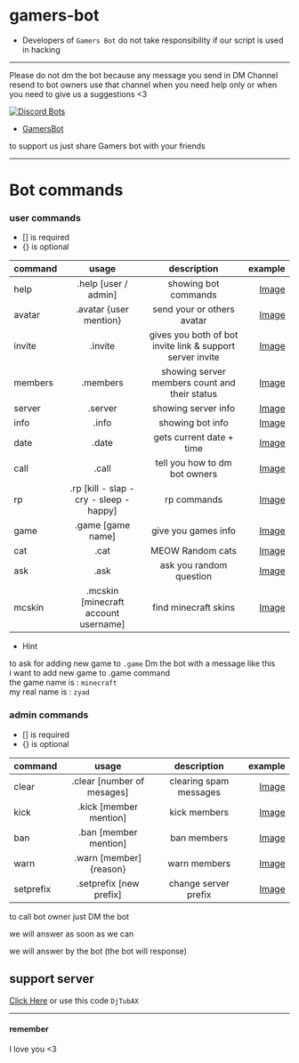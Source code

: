 # gamers-bot

- Developers of `Gamers Bot` do not take responsibility if our script is used in hacking
-----------------------------------------------------------------------------------------

Please do not dm the bot because any message you send in DM Channel resend to bot owners
use that channel when you need help only or when you need to give us a suggestions <3

[![Discord Bots](https://discordbots.org/api/widget/427751395123265546.svg)](https://discordbots.org/bot/427751395123265546)

- [GamersBot](https://discordbots.org/bot/427751395123265546)

to support us just share Gamers bot with your friends 

---
# Bot commands

### user commands  
- [] is required   
- {} is optional   

| command       | usage         | description  | example |
| ------------- |:-------------:|:------------:|--------:|
| help      | .help [user / admin] | showing bot commands        | [Image](https://raw.githubusercontent.com/ZezoCraft/gamers-bot/master/exampels/help.png) |
| avatar      | .avatar {user mention} | send your or others avatar | [Image](https://raw.githubusercontent.com/ZezoCraft/gamers-bot/master/exampels/avatar.png) |
| invite | .invite | gives you both of bot invite link & support server invite | [Image](https://raw.githubusercontent.com/ZezoCraft/gamers-bot/master/exampels/invite.png) |
| members | .members | showing server members count and their status | [Image](https://raw.githubusercontent.com/ZezoCraft/gamers-bot/master/exampels/members.png) |
| server | .server | showing server info | [Image](https://raw.githubusercontent.com/ZezoCraft/gamers-bot/master/exampels/server.png) |
| info | .info | showing bot info | [Image](https://raw.githubusercontent.com/ZezoCraft/gamers-bot/master/exampels/info.png) |
| date | .date | gets current date + time | [Image](https://raw.githubusercontent.com/ZezoCraft/gamers-bot/master/exampels/date.png) |
| call | .call | tell you how to dm bot owners | [Image](https://raw.githubusercontent.com/ZezoCraft/gamers-bot/master/exampels/call.png) |
| rp | .rp [kill - slap - cry - sleep - happy]| rp commands | [Image](https://raw.githubusercontent.com/ZezoCraft/gamers-bot/master/exampels/rp.png) |
| game | .game [game name] | give you games info | [Image](https://raw.githubusercontent.com/ZezoCraft/gamers-bot/master/exampels/game.png) |
| cat | .cat | MEOW Random cats | [Image](https://raw.githubusercontent.com/ZezoCraft/gamers-bot/master/exampels/cat.png) |
| ask | .ask | ask you random question | [Image](https://raw.githubusercontent.com/ZezoCraft/gamers-bot/master/exampels/ask.png) |
| mcskin | .mcskin [minecraft account username] | find minecraft skins | [Image](https://raw.githubusercontent.com/ZezoCraft/gamers-bot/master/exampels/mcskin.png) |

- Hint

to ask for adding new game to `.game` Dm the bot with a message like this  
i want to add new game to .game command  
the game name is : `minecraft`  
my real name is : `zyad`  
  
    
### admin commands
- [] is required   
- {} is optional   

| command       | usage         | description  | example |
| ------------- |:-------------:|:------------:|--------:|
| clear | .clear [number of mesages] | clearing spam messages | [Image](https://raw.githubusercontent.com/ZezoCraft/gamers-bot/master/exampels/clear.png) |
| kick | .kick [member mention] | kick members | [Image](https://raw.githubusercontent.com/ZezoCraft/gamers-bot/master/exampels/kick.png) |
| ban | .ban [member mention] | ban members | [Image](https://raw.githubusercontent.com/ZezoCraft/gamers-bot/master/exampels/ban.png) |
| warn | .warn [member] {reason} | warn members | [Image](https://raw.githubusercontent.com/ZezoCraft/gamers-bot/master/exampels/warn.png) |
| setprefix | .setprefix [new prefix] | change server prefix | [Image](https://raw.githubusercontent.com/ZezoCraft/gamers-bot/master/exampels/setprefix.png) |


to call bot owner just DM the bot 

we will answer as soon as we can 

we will answer by the bot (the bot will response)

support server 
--
[Click Here](https://discord.gg/DjTubAX)
or use this code `DjTubAX`

---

#### remember

I love you <3
